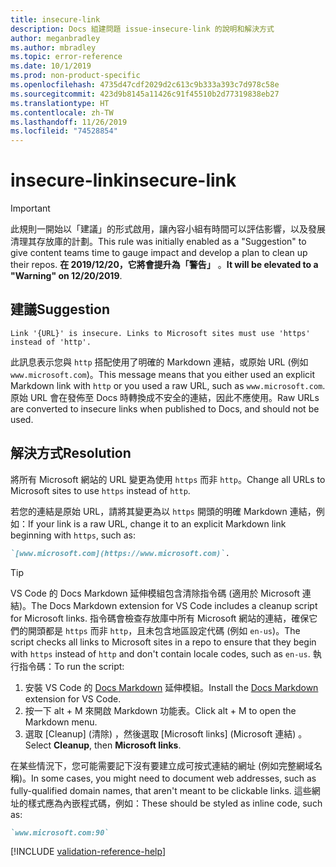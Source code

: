 ```yaml
---
title: insecure-link
description: Docs 組建問題 issue-insecure-link 的說明和解決方式
author: meganbradley
ms.author: mbradley
ms.topic: error-reference
ms.date: 10/1/2019
ms.prod: non-product-specific
ms.openlocfilehash: 4735d47cdf2029d2c613c9b333a393c7d978c58e
ms.sourcegitcommit: 423d9b8145a11426c91f45510b2d77319838eb27
ms.translationtype: HT
ms.contentlocale: zh-TW
ms.lasthandoff: 11/26/2019
ms.locfileid: "74528854"
---
```

# <a name="insecure-link"></a><span data-ttu-id="c594c-103">insecure-link</span><span class="sxs-lookup"><span data-stu-id="c594c-103">insecure-link</span></span>

> [!IMPORTANT]
> <span data-ttu-id="c594c-104">此規則一開始以「建議」的形式啟用，讓內容小組有時間可以評估影響，以及發展清理其存放庫的計劃。</span><span class="sxs-lookup"><span data-stu-id="c594c-104">This rule was initially enabled as a "Suggestion" to give content teams time to gauge impact and develop a plan to clean up their repos.</span></span> <span data-ttu-id="c594c-105">**在 2019/12/20，它將會提升為「警告」** 。</span><span class="sxs-lookup"><span data-stu-id="c594c-105">**It will be elevated to a "Warning" on 12/20/2019**.</span></span>

## <a name="suggestion"></a><span data-ttu-id="c594c-106">建議</span><span class="sxs-lookup"><span data-stu-id="c594c-106">Suggestion</span></span>

`Link '{URL}' is insecure. Links to Microsoft sites must use 'https' instead of 'http'.`

<span data-ttu-id="c594c-107">此訊息表示您與 `http` 搭配使用了明確的 Markdown 連結，或原始 URL (例如 `www.microsoft.com`)。</span><span class="sxs-lookup"><span data-stu-id="c594c-107">This message means that you either used an explicit Markdown link with `http` or you used a raw URL, such as `www.microsoft.com`.</span></span> <span data-ttu-id="c594c-108">原始 URL 會在發佈至 Docs 時轉換成不安全的連結，因此不應使用。</span><span class="sxs-lookup"><span data-stu-id="c594c-108">Raw URLs are converted to insecure links when published to Docs, and should not be used.</span></span>

## <a name="resolution"></a><span data-ttu-id="c594c-109">解決方式</span><span class="sxs-lookup"><span data-stu-id="c594c-109">Resolution</span></span>

<span data-ttu-id="c594c-110">將所有 Microsoft 網站的 URL 變更為使用 `https` 而非 `http`。</span><span class="sxs-lookup"><span data-stu-id="c594c-110">Change all URLs to Microsoft sites to use `https` instead of `http`.</span></span>

<span data-ttu-id="c594c-111">若您的連結是原始 URL，請將其變更為以 `https` 開頭的明確 Markdown 連結，例如：</span><span class="sxs-lookup"><span data-stu-id="c594c-111">If your link is a raw URL, change it to an explicit Markdown link beginning with `https`, such as:</span></span>

```md
`[www.microsoft.com](https://www.microsoft.com)`.
```

> [!TIP]
> <span data-ttu-id="c594c-112">VS Code 的 Docs Markdown 延伸模組包含清除指令碼 (適用於 Microsoft 連結)。</span><span class="sxs-lookup"><span data-stu-id="c594c-112">The Docs Markdown extension for VS Code includes a cleanup script for Microsoft links.</span></span> <span data-ttu-id="c594c-113">指令碼會檢查存放庫中所有 Microsoft 網站的連結，確保它們的開頭都是 `https` 而非 `http`，且未包含地區設定代碼 (例如 `en-us`)。</span><span class="sxs-lookup"><span data-stu-id="c594c-113">The script checks all links to Microsoft sites in a repo to ensure that they begin with `https` instead of `http` and don't contain locale codes, such as `en-us`.</span></span> <span data-ttu-id="c594c-114">執行指令碼：</span><span class="sxs-lookup"><span data-stu-id="c594c-114">To run the script:</span></span>
>
> 1. <span data-ttu-id="c594c-115">安裝 VS Code 的 [Docs Markdown](https://marketplace.visualstudio.com/items?itemName=docsmsft.docs-markdown) 延伸模組。</span><span class="sxs-lookup"><span data-stu-id="c594c-115">Install the [Docs Markdown](https://marketplace.visualstudio.com/items?itemName=docsmsft.docs-markdown) extension for VS Code.</span></span>
> 1. <span data-ttu-id="c594c-116">按一下 alt + M 來開啟 Markdown 功能表。</span><span class="sxs-lookup"><span data-stu-id="c594c-116">Click alt + M to open the Markdown menu.</span></span>
> 1. <span data-ttu-id="c594c-117">選取 [Cleanup] \(清除\)  ，然後選取 [Microsoft links] \(Microsoft 連結\)  。</span><span class="sxs-lookup"><span data-stu-id="c594c-117">Select **Cleanup**, then **Microsoft links**.</span></span>

<span data-ttu-id="c594c-118">在某些情況下，您可能需要記下沒有要建立成可按式連結的網址 (例如完整網域名稱)。</span><span class="sxs-lookup"><span data-stu-id="c594c-118">In some cases, you might need to document web addresses, such as fully-qualified domain names, that aren't meant to be clickable links.</span></span> <span data-ttu-id="c594c-119">這些網址的樣式應為內嵌程式碼，例如：</span><span class="sxs-lookup"><span data-stu-id="c594c-119">These should be styled as inline code, such as:</span></span>

```md
`www.microsoft.com:90`
```

<!--make sure to add this file to your includes folder and verify the path-->
[!INCLUDE [validation-reference-help](includes/validation-reference-help.md)]
